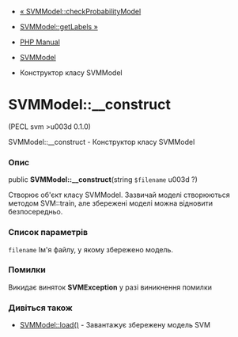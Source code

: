 - [«
SVMModel::checkProbabilityModel](svmmodel.checkprobabilitymodel.md)
- [SVMModel::getLabels »](svmmodel.getlabels.md)

- [PHP Manual](index.md)
- [SVMModel](class.svmmodel.md)
- Конструктор класу SVMModel

# SVMModel::\_\_construct

(PECL svm \>u003d 0.1.0)

SVMModel::\_\_construct - Конструктор класу SVMModel

### Опис

public **SVMModel::\_\_construct**(string `$filename` u003d ?)

Створює об'єкт класу SVMModel. Зазвичай моделі створюються методом
SVM::train, але збережені моделі можна відновити безпосередньо.

### Список параметрів

`filename`
Ім'я файлу, у якому збережено модель.

### Помилки

Викидає виняток **SVMException** у разі виникнення помилки

### Дивіться також

- [SVMModel::load()](svmmodel.load.md) - Завантажує збережену
модель SVM
